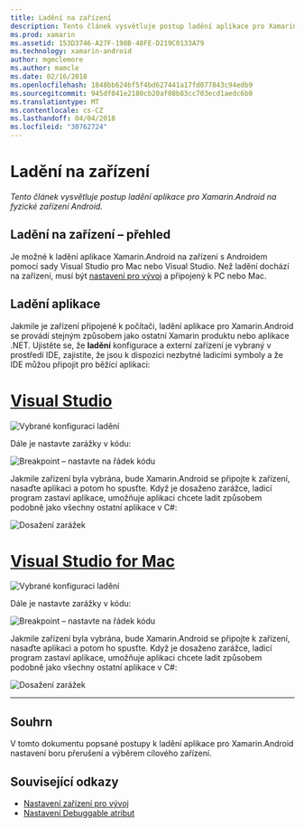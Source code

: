 ```yaml
---
title: Ladění na zařízení
description: Tento článek vysvětluje postup ladění aplikace pro Xamarin.Android na fyzické zařízení Android.
ms.prod: xamarin
ms.assetid: 153D3746-A27F-198B-48FE-D219C0133A79
ms.technology: xamarin-android
author: mgmclemore
ms.author: mamcle
ms.date: 02/16/2018
ms.openlocfilehash: 1848bb624bf5f4bd627441a17fd077843c94edb9
ms.sourcegitcommit: 945df041e2180cb20af08b83cc703ecd1aedc6b0
ms.translationtype: MT
ms.contentlocale: cs-CZ
ms.lasthandoff: 04/04/2018
ms.locfileid: "30762724"
---
```

# <a name="debug-on-device"></a>Ladění na zařízení

_Tento článek vysvětluje postup ladění aplikace pro Xamarin.Android na fyzické zařízení Android._

## <a name="debug-on-device-overview"></a>Ladění na zařízení – přehled

Je možné k ladění aplikace Xamarin.Android na zařízení s Androidem pomocí sady Visual Studio pro Mac nebo Visual Studio. Než ladění dochází na zařízení, musí být [nastavení pro vývoj](~/android/get-started/installation/set-up-device-for-development.md) a připojený k PC nebo Mac.


## <a name="debug-application"></a>Ladění aplikace

Jakmile je zařízení připojené k počítači, ladění aplikace pro Xamarin.Android se provádí stejným způsobem jako ostatní Xamarin produktu nebo aplikace .NET. Ujistěte se, že **ladění** konfigurace a externí zařízení je vybraný v prostředí IDE, zajistíte, že jsou k dispozici nezbytné ladicími symboly a že IDE můžou připojit pro běžící aplikaci: 

# <a name="visual-studiotabvswin"></a>[Visual Studio](#tab/vswin)

![Vybrané konfiguraci ladění](debug-on-device-images/image1-vs.png)

Dále je nastavte zarážky v kódu:

![Breakpoint – nastavte na řádek kódu](debug-on-device-images/image2-vs.png)

Jakmile zařízení byla vybrána, bude Xamarin.Android se připojte k zařízení, nasaďte aplikaci a potom ho spusťte. Když je dosaženo zarážce, ladicí program zastaví aplikace, umožňuje aplikaci chcete ladit způsobem podobně jako všechny ostatní aplikace v C#: 

![Dosažení zarážek](debug-on-device-images/image3-vs.png)

# <a name="visual-studio-for-mactabvsmac"></a>[Visual Studio for Mac](#tab/vsmac)

![Vybrané konfiguraci ladění](debug-on-device-images/image1-xs.png)

Dále je nastavte zarážky v kódu:

![Breakpoint – nastavte na řádek kódu](debug-on-device-images/image2-xs.png)

Jakmile zařízení byla vybrána, bude Xamarin.Android se připojte k zařízení, nasaďte aplikaci a potom ho spusťte. Když je dosaženo zarážce, ladicí program zastaví aplikace, umožňuje aplikaci chcete ladit způsobem podobně jako všechny ostatní aplikace v C#: 

![Dosažení zarážek](debug-on-device-images/image3-xs.png)

-----



## <a name="summary"></a>Souhrn

V tomto dokumentu popsané postupy k ladění aplikace pro Xamarin.Android nastavení boru přerušení a výběrem cílového zařízení.


## <a name="related-links"></a>Související odkazy

- [Nastavení zařízení pro vývoj](~/android/get-started/installation/set-up-device-for-development.md)
- [Nastavení Debuggable atribut](~/android/deploy-test/debuggable-attribute.md)
